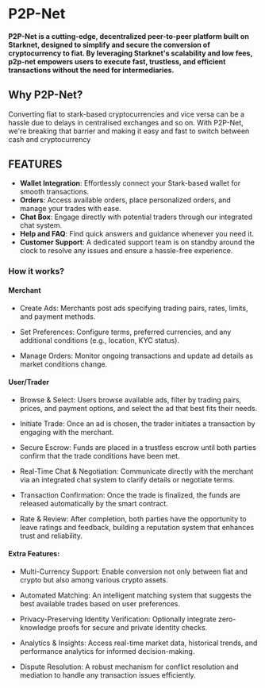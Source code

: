 # P2P-Net

#### P2P-Net is a cutting-edge, decentralized peer-to-peer platform built on Starknet, designed to simplify and secure the conversion of cryptocurrency to fiat. By leveraging Starknet's scalability and low fees, p2p-net empowers users to execute fast, trustless, and efficient transactions without the need for intermediaries.

## Why P2P-Net?
Converting fiat to stark-based cryptocurrencies and vice versa can be a hassle due to delays in centralised exchanges and so on. With P2P-Net, we're breaking that barrier and making it easy and fast to switch between cash and cryptocurrency

## FEATURES
- **Wallet Integration**: Effortlessly connect your Stark-based wallet for smooth transactions.
- **Orders**: Access available orders, place personalized orders, and manage your trades with ease.
- **Chat Box**: Engage directly with potential traders through our integrated chat system.
- **Help and FAQ**: Find quick answers and guidance whenever you need it.
- **Customer Support**: A dedicated support team is on standby around the clock to resolve any issues and ensure a hassle-free experience.

### How it works?
#### Merchant
- Create Ads: Merchants post ads specifying trading pairs, rates, limits, and payment methods.
  
- Set Preferences: Configure terms, preferred currencies, and any additional conditions (e.g., location, KYC status).

- Manage Orders: Monitor ongoing transactions and update ad details as market conditions change.

#### User/Trader
- Browse & Select: Users browse available ads, filter by trading pairs, prices, and payment options, and select the ad that best fits their needs.

- Initiate Trade: Once an ad is chosen, the trader initiates a transaction by engaging with the merchant.

- Secure Escrow: Funds are placed in a trustless escrow until both parties confirm that the trade conditions have been met.

- Real-Time Chat & Negotiation: Communicate directly with the merchant via an integrated chat system to clarify details or negotiate terms.

- Transaction Confirmation: Once the trade is finalized, the funds are released automatically by the smart contract.

- Rate & Review: After completion, both parties have the opportunity to leave ratings and feedback, building a reputation system that enhances trust and reliability.

#### Extra Features:

- Multi-Currency Support: Enable conversion not only between fiat and crypto but also among various crypto assets.

- Automated Matching: An intelligent matching system that suggests the best available trades based on user preferences.

- Privacy-Preserving Identity Verification: Optionally integrate zero-knowledge proofs for secure and private identity checks.

- Analytics & Insights: Access real-time market data, historical trends, and performance analytics for informed decision-making.

- Dispute Resolution: A robust mechanism for conflict resolution and mediation to handle any transaction issues efficiently.

